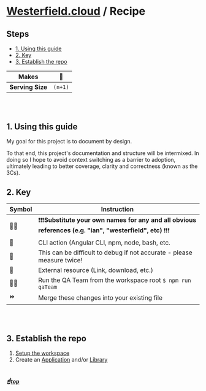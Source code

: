 <!-- omit in toc -->
# [Westerfield.cloud](./README.md) / <b>Recipe</b>

<!-- omit in toc -->
## Steps
- [1. Using this guide](#1-using-this-guide)
- [2. Key](#2-key)
- [3. Establish the repo](#3-establish-the-repo)

| Makes            | 🥓       |
| ---------------- | ------- |
| **Serving Size** | `(n+1)` |
##
<br/>

## 1. Using this guide

My goal for this project is to document by design. 

To that end, this project's documentation and structure will be intermixed. In doing so I hope to
avoid context switching as a barrier to adoption, ultimately leading to better coverage, clarity and correctness (known as the 3Cs).

## 2. Key
  | Symbol | Instruction                                                                                              |
  | ------ | -------------------------------------------------------------------------------------------------------- |
  | 🤦‍♂️      | ❗️❗❗**Substitute your own names for any and all obvious references (e.g. "ian", "westerfield", etc)** ❗❗❗️ |
  | 🤖      | CLI action (Angular CLI, npm, node, bash, etc.                                                           |
  | 🦠      | This can be difficult to debug if not accurate - please measure twice!                                   |
  | 🚪      | External resource (Link, download, etc.)                                                                 |
  | 👩‍🔬      | Run the QA Team from the workspace root `$ npm run qaTeam`                                               |
  | ⏩      | Merge these changes into your existing file                                                              |
##
<br/>

## 3. Establish the repo
 1. [Setup the workspace](./workspace-setup.md)
 2. Create an [Application](docs/application-setup.md) and/or [Library](docs/library-setup.md)

#
##### <!-- omit in toc --> ☝️[top](#westerfieldcloud--brecipeb)
<br/>
